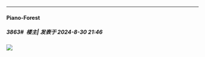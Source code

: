 ﻿
*****

####  Piano-Forest  
##### 3863#         楼主| 发表于 2024-8-30 21:46

<img src="https://p.sda1.dev/19/19ed08bf5f1de156e4a1e2acee02fcf4/20240830_214547.jpg" referrerpolicy="no-referrer">

